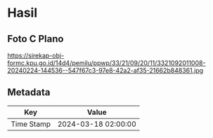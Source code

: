 # Hasil

## Foto C Plano

https://sirekap-obj-formc.kpu.go.id/14d4/pemilu/ppwp/33/21/09/20/11/3321092011008-20240224-144536--547f67c3-97e8-42a2-af35-21662b848361.jpg


## Metadata

| Key        | Value               |
| ---------- | ------------------- |
| Time Stamp | 2024-03-18 02:00:00 |



